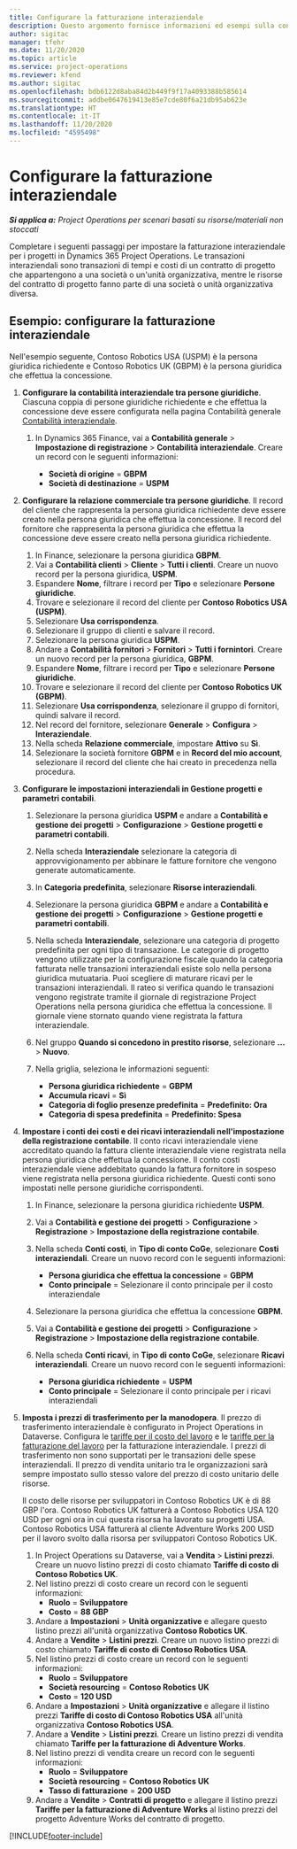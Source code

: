 ```yaml
---
title: Configurare la fatturazione interaziendale
description: Questo argomento fornisce informazioni ed esempi sulla configurazione della fatturazione interaziendale per i progetti.
author: sigitac
manager: tfehr
ms.date: 11/20/2020
ms.topic: article
ms.service: project-operations
ms.reviewer: kfend
ms.author: sigitac
ms.openlocfilehash: bdb6122d8aba84d2b449f9f17a4093388b585614
ms.sourcegitcommit: addbe0647619413e85e7cde80f6a21db95ab623e
ms.translationtype: HT
ms.contentlocale: it-IT
ms.lasthandoff: 11/20/2020
ms.locfileid: "4595498"
---
```

# <a name="configure-intercompany-invoicing"></a>Configurare la fatturazione interaziendale

_**Si applica a:** Project Operations per scenari basati su risorse/materiali non stoccati_

Completare i seguenti passaggi per impostare la fatturazione interaziendale per i progetti in Dynamics 365 Project Operations. Le transazioni interaziendali sono transazioni di tempi e costi di un contratto di progetto che appartengono a una società o un'unità organizzativa, mentre le risorse del contratto di progetto fanno parte di una società o unità organizzativa diversa.

## <a name="example-configure-intercompany-invoicing"></a>Esempio: configurare la fatturazione interaziendale

Nell'esempio seguente, Contoso Robotics USA (USPM) è la persona giuridica richiedente e Contoso Robotics UK (GBPM) è la persona giuridica che effettua la concessione. 

1. **Configurare la contabilità interaziendale tra persone giuridiche**. Ciascuna coppia di persone giuridiche richiedente e che effettua la concessione deve essere configurata nella pagina Contabilità generale [Contabilità interaziendale](https://docs.microsoft.com/dynamics365/finance/general-ledger/intercompany-accounting-setup).
    
    1. In Dynamics 365 Finance, vai a **Contabilità generale** > **Impostazione di registrazione** > **Contabilità interaziendale**. Creare un record con le seguenti informazioni:

        - **Società di origine** = **GBPM**
        - **Società di destinazione** = **USPM**

2. **Configurare la relazione commerciale tra persone giuridiche**. Il record del cliente che rappresenta la persona giuridica richiedente deve essere creato nella persona giuridica che effettua la concessione. Il record del fornitore che rappresenta la persona giuridica che effettua la concessione deve essere creato nella persona giuridica richiedente.

     1. In Finance, selezionare la persona giuridica **GBPM**.
     2. Vai a **Contabilità clienti** > **Cliente** > **Tutti i clienti**. Creare un nuovo record per la persona giuridica, **USPM**.
     3. Espandere **Nome**, filtrare i record per **Tipo** e selezionare **Persone giuridiche**. 
     4. Trovare e selezionare il record del cliente per **Contoso Robotics USA (USPM)**.
     5. Selezionare **Usa corrispondenza**. 
     6. Selezionare il gruppo di clienti e salvare il record.
     7. Selezionare la persona giuridica **USPM**.
     8. Andare a **Contabilità fornitori** > **Fornitori** > **Tutti i fornintori**. Creare un nuovo record per la persona giuridica, **GBPM**.
     9. Espandere **Nome**, filtrare i record per **Tipo** e selezionare **Persone giuridiche**. 
     10. Trovare e selezionare il record del cliente per **Contoso Robotics UK (GBPM)**.
     11. Selezionare **Usa corrispondenza**, selezionare il gruppo di fornitori, quindi salvare il record.
     12. Nel record del fornitore, selezionare **Generale** > **Configura** > **Interaziendale**.
     13. Nella scheda **Relazione commerciale**, impostare **Attivo** su **Sì**.
     14. Selezionare la società fornitore **GBPM** e in **Record del mio account**, selezionare il record del cliente che hai creato in precedenza nella procedura.

3. **Configurare le impostazioni interaziendali in Gestione progetti e parametri contabili**. 

    1. Selezionare la persona giuridica **USPM** e andare a **Contabilità e gestione dei progetti** > **Configurazione** > **Gestione progetti e parametri contabili**.
    2. Nella scheda **Interaziendale** selezionare la categoria di approvvigionamento per abbinare le fatture fornitore che vengono generate automaticamente.
    3. In **Categoria predefinita**, selezionare **Risorse interaziendali**.
    4. Selezionare la persona giuridica **GBPM** e andare a **Contabilità e gestione dei progetti** > **Configurazione** > **Gestione progetti e parametri contabili**.
    5. Nella scheda **Interaziendale**, selezionare una categoria di progetto predefinita per ogni tipo di transazione. Le categorie di progetto vengono utilizzate per la configurazione fiscale quando la categoria fatturata nelle transazioni interaziendali esiste solo nella persona giuridica mutuataria. Puoi scegliere di maturare ricavi per le transazioni interaziendali. Il rateo si verifica quando le transazioni vengono registrate tramite il giornale di registrazione Project Operations nella persona giuridica che effettua la concessione. Il giornale viene stornato quando viene registrata la fattura interaziendale.
    6. Nel gruppo **Quando si concedono in prestito risorse**, selezionare **...** > **Nuovo**. 
    7. Nella griglia, seleziona le informazioni seguenti:

          - **Persona giuridica richiedente** = **GBPM**
          - **Accumula ricavi** = **Sì**
          - **Categoria di foglio presenze predefinita** = **Predefinito: Ora**
          - **Categoria di spesa predefinita** = **Predefinito: Spesa**

4. **Impostare i conti dei costi e dei ricavi interaziendali nell'impostazione della registrazione contabile**. Il conto ricavi interaziendale viene accreditato quando la fattura cliente interaziendale viene registrata nella persona giuridica che effettua la concessione. Il conto costi interaziendale viene addebitato quando la fattura fornitore in sospeso viene registrata nella persona giuridica richiedente. Questi conti sono impostati nelle persone giuridiche corrispondenti. 
      
     1. In Finance, selezionare la persona giuridica richiedente **USPM**. 
     2. Vai a **Contabilità e gestione dei progetti** > **Configurazione** > **Registrazione** > **Impostazione della registrazione contabile**. 
     3. Nella scheda **Conti costi**, in **Tipo di conto CoGe**, selezionare **Costi interaziendali**. Creare un nuovo record con le seguenti informazioni:
      
        - **Persona giuridica che effettua la concessione** = **GBPM**
        - **Conto principale** = Selezionare il conto principale per il costo interaziendale
        
     4. Selezionare la persona giuridica che effettua la concessione **GBPM**. 
     5. Vai a **Contabilità e gestione dei progetti** > **Configurazione** > **Registrazione** > **Impostazione della registrazione contabile**. 
     6. Nella scheda **Conti ricavi**, in **Tipo di conto CoGe**, selezionare **Ricavi interaziendali**. Creare un nuovo record con le seguenti informazioni:

        - **Persona giuridica richiedente** = **USPM**
        - **Conto principale** = Selezionare il conto principale per i ricavi interaziendali 

5. **Imposta i prezzi di trasferimento per la manodopera**. Il prezzo di trasferimento interaziendale è configurato in Project Operations in Dataverse. Configura le [tariffe per il costo del lavoro](../pricing-costing/set-up-labor-cost-rate.md#transfer-pricing-and-costs-for-resources-outside-of-your-division-or-legal-entity) e le [tariffe per la fatturazione del lavoro](../pricing-costing/set-up-labor-bill-rate.md#transfer-pricing-or-set-up-bill-rates-for-resources-from-other-organizational-units-or-divisions) per la fatturazione interaziendale. I prezzi di trasferimento non sono supportati per le transazioni delle spese interaziendali. Il prezzo di vendita unitario tra le organizzazioni sarà sempre impostato sullo stesso valore del prezzo di costo unitario delle risorse.

      Il costo delle risorse per sviluppatori in Contoso Robotics UK è di 88 GBP l'ora. Contoso Robotics UK fatturerà a Contoso Robotics USA 120 USD per ogni ora in cui questa risorsa ha lavorato su progetti USA. Contoso Robotics USA fatturerà al cliente Adventure Works 200 USD per il lavoro svolto dalla risorsa per sviluppatori Contoso Robotics UK.

      1. In Project Operations su Dataverse, vai a **Vendita** > **Listini prezzi**. Creare un nuovo listino prezzi di costo chiamato **Tariffe di costo di Contoso Robotics UK**. 
      2. Nel listino prezzi di costo creare un record con le seguenti informazioni:
         - **Ruolo** = **Sviluppatore**
         - **Costo** = **88 GBP**
      3. Andare a **Impostazioni** > **Unità organizzative** e allegare questo listino prezzi all'unità organizzativa **Contoso Robotics UK**.
      4. Andare a **Vendite** > **Listini prezzi**. Creare un nuovo listino prezzi di costo chiamato **Tariffe di costo di Contoso Robotics USA**. 
      5. Nel listino prezzi di costo creare un record con le seguenti informazioni:
          - **Ruolo** = **Sviluppatore**
          - **Società resourcing** = **Contoso Robotics UK**
          - **Costo** = **120 USD**
      6. Andare a **Impostazioni** > **Unità organizzative** e allegare il listino prezzi **Tariffe di costo di Contoso Robotics USA** all'unità organizzativa **Contoso Robotics USA**.
      7. Andare a **Vendite** > **Listini prezzi**. Creare un listino prezzi di vendita chiamato **Tariffe per la fatturazione di Adventure Works**. 
      8. Nel listino prezzi di vendita creare un record con le seguenti informazioni:
          - **Ruolo** = **Sviluppatore**
          - **Società resourcing** = **Contoso Robotics UK**
          - **Tasso di fatturazione** = **200 USD**
      9. Andare a **Vendite** > **Contratti di progetto** e allegare il listino prezzi **Tariffe per la fatturazione di Adventure Works** al listino prezzi del progetto Adventure Works del contratto di progetto.


[!INCLUDE[footer-include](../includes/footer-banner.md)]